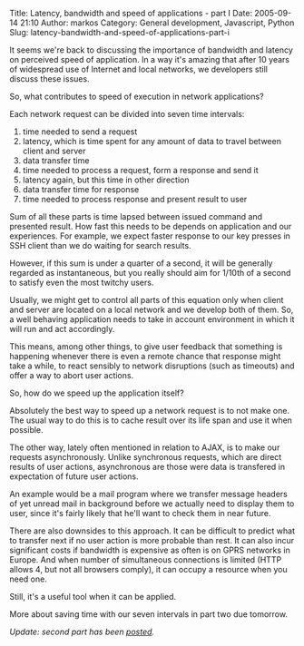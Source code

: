 Title: Latency, bandwidth and speed of applications - part I
Date: 2005-09-14 21:10
Author: markos
Category: General development, Javascript, Python
Slug: latency-bandwidth-and-speed-of-applications-part-i

It seems we're back to discussing the importance of bandwidth and
latency on perceived speed of application. In a way it's amazing that
after 10 years of widespread use of Internet and local networks, we
developers still discuss these issues.

So, what contributes to speed of execution in network applications?

Each network request can be divided into seven time intervals:

1.  time needed to send a request
2.  latency, which is time spent for any amount of data to travel
    between client and server
3.  data transfer time
4.  time needed to process a request, form a response and send it
5.  latency again, but this time in other direction
6.  data transfer time for response
7.  time needed to process response and present result to user

Sum of all these parts is time lapsed between issued command and
presented result. How fast this needs to be depends on application and
our experiences. For example, we expect faster response to our key
presses in SSH client than we do waiting for search results.

However, if this sum is under a quarter of a second, it will be
generally regarded as instantaneous, but you really should aim for
1/10th of a second to satisfy even the most twitchy users.

Usually, we might get to control all parts of this equation only when
client and server are located on a local network and we develop both of
them. So, a well behaving application needs to take in account
environment in which it will run and act accordingly.

This means, among other things, to give user feedback that something is
happening whenever there is even a remote chance that response might
take a while, to react sensibly to network disruptions (such as
timeouts) and offer a way to abort user actions.

So, how do we speed up the application itself?

Absolutely the best way to speed up a network request is to not make
one. The usual way to do this is to cache result over its life span and
use it when possible.

The other way, lately often mentioned in relation to AJAX, is to make
our requests asynchronously. Unlike synchronous requests, which are
direct results of user actions, asynchronous are those were data is
transfered in expectation of future user actions.

An example would be a mail program where we transfer message headers of
yet unread mail in background before we actually need to display them to
user, since it's fairly likely that he'll want to check them in near
future.

There are also downsides to this approach. It can be difficult to
predict what to transfer next if no user action is more probable than
rest. It can also incur significant costs if bandwidth is expensive as
often is on GPRS networks in Europe. And when number of simultaneous
connections is limited (HTTP allows 4, but not all browsers comply), it
can occupy a resource when you need one.

Still, it's a useful tool when it can be applied.

More about saving time with our seven intervals in part two due
tomorrow.

*Update: second part has been
[posted](http://markos.gaivo.net/blog/?p=24 "Second part").*

